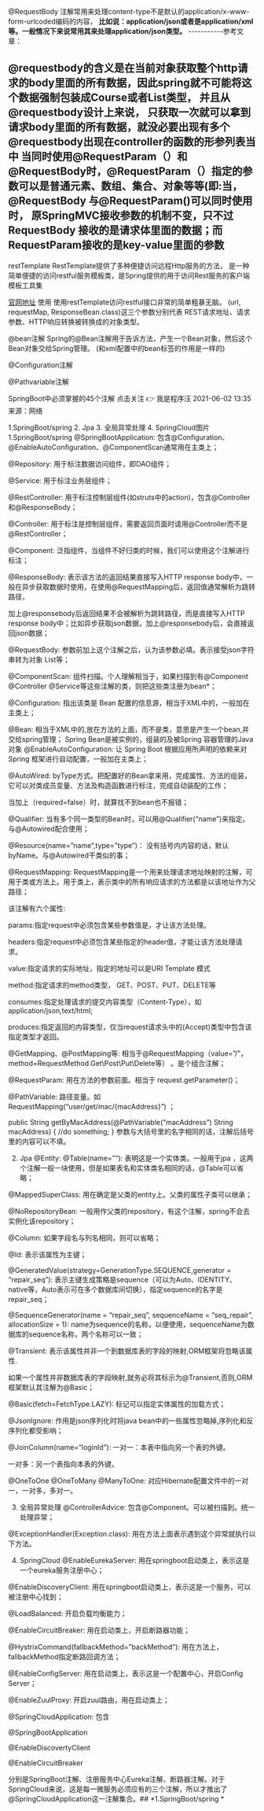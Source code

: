 @RequestBody 注解常用来处理content-type不是默认的application/x-www-form-urlcoded编码的内容，
**比如说：application/json或者是application/xml等。一般情况下来说常用其来处理application/json类型。**
-----------参考文章： [](https://www.cnblogs.com/zhuhui-site/p/10088238.html)

@requestbody的含义是在当前对象获取整个http请求的body里面的所有数据，因此spring就不可能将这个数据强制包装成Course或者List类型，
并且从@requestbody设计上来说，
只获取一次就可以拿到请求body里面的所有数据，就没必要出现有多个@requestbody出现在controller的函数的形参列表当中
当同时使用@RequestParam（）和@RequestBody时，@RequestParam（）指定的参数可以是普通元素、数组、集合、对象等等(即:当，
@RequestBody 与@RequestParam()可以同时使用时，
原SpringMVC接收参数的机制不变，只不过RequestBody 接收的是请求体里面的数据；而RequestParam接收的是key-value里面的参数
-----------

restTemplate
RestTemplate提供了多种便捷访问远程Http服务的方法， 
是一种简单便捷的访问restful服务模板类，是Spring提供的用于访问Rest服务的客户端模板工具集


[官网地址](https://docs.spring.io/spring-framework/docs/5.2.2.RELEASE/javadoc-api/org/springframework/web/client/RestTemplate.html)
使用
使用restTemplate访问restful接口非常的简单粗暴无脑。
(url, requestMap, ResponseBean.class)这三个参数分别代表 
REST请求地址、请求参数、HTTP响应转换被转换成的对象类型。
[]( https://docs.spring.io/spring-framework/docs/5.2.2.RELEASE/javadoc-api/org/springframework/web/client/RestTemplate.html)

@bean注解
Spring的@Bean注解用于告诉方法，产生一个Bean对象，然后这个Bean对象交给Spring管理。
(和xml配置中的bean标签的作用是一样的)

@Configuration注解

@Pathvariable注解

SpringBoot中必须掌握的45个注解
点击关注 👉 我是程序汪 2021-06-02 13:35
来源：网络

1.SpringBoot/spring
2. Jpa
3. 全局异常处理
4. SpringCloud图片
   1.SpringBoot/spring
   @SpringBootApplication:
   包含@Configuration、@EnableAutoConfiguration、@ComponentScan通常用在主类上；

@Repository:
用于标注数据访问组件，即DAO组件；

@Service:
用于标注业务层组件；

@RestController:
用于标注控制层组件(如struts中的action)，包含@Controller和@ResponseBody；

@Controller:
用于标注是控制层组件，需要返回页面时请用@Controller而不是@RestController；

@Component:
泛指组件，当组件不好归类的时候，我们可以使用这个注解进行标注；

@ResponseBody:
表示该方法的返回结果直接写入HTTP response body中，一般在异步获取数据时使用，在使用@RequestMapping后，返回值通常解析为跳转路径，

加上@responsebody后返回结果不会被解析为跳转路径，而是直接写入HTTP response body中；比如异步获取json数据，加上@responsebody后，会直接返回json数据；

@RequestBody:
参数前加上这个注解之后，认为该参数必填。表示接受json字符串转为对象 List等；

@ComponentScan:
组件扫描。个人理解相当于，如果扫描到有@Component @Controller @Service等这些注解的类，则把这些类注册为bean*；

@Configuration:
指出该类是 Bean 配置的信息源，相当于XML中的，一般加在主类上；

@Bean:
相当于XML中的,放在方法的上面，而不是类，意思是产生一个bean,并交给spring管理；
         Spring Bean是被实例的，组装的及被Spring 容器管理的Java对象
@EnableAutoConfiguration:
让 Spring Boot 根据应用所声明的依赖来对 Spring 框架进行自动配置，一般加在主类上；

@AutoWired:
byType方式。把配置好的Bean拿来用，完成属性、方法的组装，它可以对类成员变量、方法及构造函数进行标注，完成自动装配的工作；

当加上（required=false）时，就算找不到bean也不报错；

@Qualifier:
当有多个同一类型的Bean时，可以用@Qualifier(“name”)来指定。与@Autowired配合使用；

@Resource(name=”name”,type=”type”)：
没有括号内内容的话，默认byName。与@Autowired干类似的事；

@RequestMapping:
RequestMapping是一个用来处理请求地址映射的注解，可用于类或方法上。用于类上，表示类中的所有响应请求的方法都是以该地址作为父路径；

   该注解有六个属性:
   
   params:指定request中必须包含某些参数值是，才让该方法处理。
   
   headers:指定request中必须包含某些指定的header值，才能让该方法处理请求。
   
   value:指定请求的实际地址，指定的地址可以是URI Template 模式
   
   method:指定请求的method类型， GET、POST、PUT、DELETE等
   
   consumes:指定处理请求的提交内容类型（Content-Type），如application/json,text/html;
   
   produces:指定返回的内容类型，仅当request请求头中的(Accept)类型中包含该指定类型才返回。

@GetMapping、@PostMapping等:
相当于@RequestMapping（value=”/”，method=RequestMethod.Get\Post\Put\Delete等） 。是个组合注解；

@RequestParam:
用在方法的参数前面。相当于 request.getParameter()；

@PathVariable:
路径变量。如 RequestMapping(“user/get/mac/{macAddress}”) ；

public String getByMacAddress(@PathVariable(“macAddress”) String macAddress) {
//do something;
}
参数与大括号里的名字相同的话，注解后括号里的内容可以不填。

2. Jpa
   @Entity:
   @Table(name=”“):
   表明这是一个实体类。一般用于jpa ，这两个注解一般一块使用，但是如果表名和实体类名相同的话，@Table可以省略；

@MappedSuperClass:
用在确定是父类的entity上。父类的属性子类可以继承；

@NoRepositoryBean:
一般用作父类的repository，有这个注解，spring不会去实例化该repository；

@Column:
如果字段名与列名相同，则可以省略；

@Id:
表示该属性为主键；

@GeneratedValue(strategy=GenerationType.SEQUENCE,generator = “repair_seq”):
表示主键生成策略是sequence（可以为Auto、IDENTITY、native等，Auto表示可在多个数据库间切换），指定sequence的名字是repair_seq；

@SequenceGenerator(name = “repair_seq”, sequenceName = “seq_repair”, allocationSize = 1):
name为sequence的名称，以便使用，sequenceName为数据库的sequence名称，两个名称可以一致；

@Transient:
表示该属性并非一个到数据库表的字段的映射,ORM框架将忽略该属性.

如果一个属性并非数据库表的字段映射,就务必将其标示为@Transient,否则,ORM框架默认其注解为@Basic；

@Basic(fetch=FetchType.LAZY):
标记可以指定实体属性的加载方式；

@JsonIgnore:
作用是json序列化时将java bean中的一些属性忽略掉,序列化和反序列化都受影响；

@JoinColumn(name=”loginId”):
一对一：本表中指向另一个表的外键。

一对多：另一个表指向本表的外键。

@OneToOne
@OneToMany
@ManyToOne:
对应Hibernate配置文件中的一对一，一对多，多对一。

3. 全局异常处理
   @ControllerAdvice:
   包含@Component。可以被扫描到。统一处理异常；

@ExceptionHandler(Exception.class):
用在方法上面表示遇到这个异常就执行以下方法。

4. SpringCloud
   @EnableEurekaServer:
   用在springboot启动类上，表示这是一个eureka服务注册中心；

@EnableDiscoveryClient:
用在springboot启动类上，表示这是一个服务，可以被注册中心找到；

@LoadBalanced:
开启负载均衡能力；

@EnableCircuitBreaker:
用在启动类上，开启断路器功能；

@HystrixCommand(fallbackMethod=”backMethod”):
用在方法上，fallbackMethod指定断路回调方法；

@EnableConfigServer:
用在启动类上，表示这是一个配置中心，开启Config Server；

@EnableZuulProxy:
开启zuul路由，用在启动类上；

@SpringCloudApplication:
包含

@SpringBootApplication

@EnableDiscovertyClient

@EnableCircuitBreaker

分别是SpringBoot注解、注册服务中心Eureka注解、断路器注解。对于SpringCloud来说，这是每一微服务必须应有的三个注解，所以才推出了@SpringCloudApplication这一注解集合。## *1.SpringBoot/spring *
